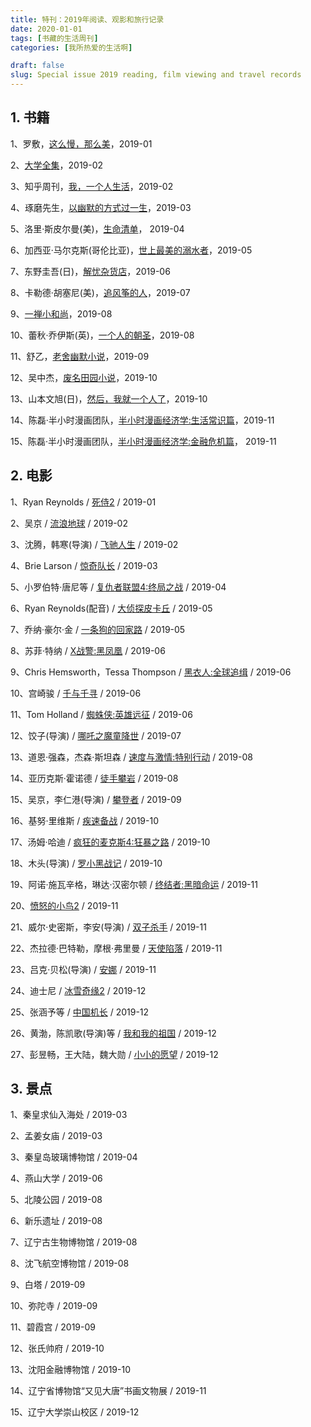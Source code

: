 ```yaml
---
title: 特刊：2019年阅读、观影和旅行记录
date: 2020-01-01
tags: [书藏的生活周刊]
categories: [我所热爱的生活啊]

draft: false
slug: Special issue 2019 reading, film viewing and travel records
---
```


## 1. 书籍

1、罗敷，[这么慢，那么美](https://book.douban.com/subject/26576605/)，2019-01

2、[大学全集](https://book.douban.com/subject/27018748/)，2019-02

3、知乎周刊，[我，一个人生活](https://www.zhihu.com/pub/book/19551057)，2019-02

4、琢磨先生，[以幽默的方式过一生](https://book.douban.com/subject/27053004/)，2019-03

5、洛里·斯皮尔曼(美)，[生命清单](https://book.douban.com/subject/26650965)， 2019-04

6、加西亚·马尔克斯(哥伦比亚)，[世上最美的溺水者](https://book.douban.com/subject/26628811/)，2019-05

7、东野圭吾(日)，[解忧杂货店](https://book.douban.com/subject/25862578/)，2019-06

8、卡勒德·胡塞尼(美)，[追风筝的人](https://book.douban.com/subject/1770782/)，2019-07

9、[一禅小和尚](https://book.douban.com/subject/27126634/)，2019-08

10、蕾秋·乔伊斯(英)，[一个人的朝圣](https://book.douban.com/subject/24934182/)，2019-08

11、舒乙，[老舍幽默小说](https://book.douban.com/subject/30370470/)，2019-09

12、吴中杰，[废名田园小说](https://book.douban.com/subject/30370463/)，2019-10

13、山本文旭(日)，[然后，我就一个人了](https://book.douban.com/subject/6967980/)，2019-10

14、陈磊·半小时漫画团队，[半小时漫画经济学:生活常识篇](https://book.douban.com/subject/34800351/)，2019-11

15、陈磊·半小时漫画团队，[半小时漫画经济学:金融危机篇](https://book.douban.com/subject/34821264/)， 2019-11

## 2. 电影

1、Ryan Reynolds / [死侍2](https://movie.douban.com/subject/26588308/) / 2019-01

2、吴京 / [流浪地球](https://movie.douban.com/subject/26266893/) / 2019-02

3、沈腾，韩寒(导演) / [飞驰人生](https://movie.douban.com/subject/30163509/) / 2019-02

4、Brie Larson / [惊奇队长](https://movie.douban.com/subject/26213252/) / 2019-03

5、小罗伯特·唐尼等 / [复仇者联盟4:终局之战](https://movie.douban.com/subject/26100958/) / 2019-04

6、Ryan Reynolds(配音) / [大侦探皮卡丘](https://movie.douban.com/subject/26835471/) / 2019-05

7、乔纳·豪尔·金 / [一条狗的回家路](https://movie.douban.com/subject/27193043/) / 2019-05

8、苏菲·特纳 / [X战警:黑凤凰](https://movie.douban.com/subject/26667010/) / 2019-06

9、Chris Hemsworth，Tessa Thompson / [黑衣人:全球追缉](https://movie.douban.com/subject/19971676/) / 2019-06

10、宫崎骏 / [千与千寻](https://movie.douban.com/subject/1291561/) / 2019-06

11、Tom Holland / [蜘蛛侠:英雄远征](https://movie.douban.com/subject/26931786/) / 2019-06

12、饺子(导演) / [哪吒之魔童降世](https://movie.douban.com/subject/26794435/) / 2019-07

13、道恩·强森，杰森·斯坦森 / [速度与激情:特别行动](https://movie.douban.com/subject/27163278/) / 2019-08

14、亚历克斯·霍诺德 / [徒手攀岩](https://movie.douban.com/subject/30167509/) / 2019-08

15、吴京，李仁港(导演) / [攀登者](https://movie.douban.com/subject/30413052/) / 2019-09

16、基努·里维斯 / [疾速备战](https://movie.douban.com/subject/26909790/) / 2019-10

17、汤姆·哈迪 / [疯狂的麦克斯4:狂暴之路](https://movie.douban.com/subject/3592854/) / 2019-10

18、木头(导演) / [罗小黑战记](https://movie.douban.com/subject/26709258/) / 2019-10

19、阿诺·施瓦辛格，琳达·汉密尔顿 / [终结者:黑暗命运](https://movie.douban.com/subject/27109633/) / 2019-11

20、[愤怒的小鸟2](https://movie.douban.com/subject/26863060/) / 2019-11

21、威尔·史密斯，李安(导演) / [双子杀手](https://movie.douban.com/subject/3097572/) / 2019-11

22、杰拉德·巴特勒，摩根·弗里曼 / [天使陷落](https://movie.douban.com/subject/26900949/) / 2019-11

23、吕克·贝松(导演) / [安娜](https://movie.douban.com/subject/27166976/) / 2019-11

24、迪士尼 / [冰雪奇缘2](https://movie.douban.com/subject/25887288/) / 2019-12

25、张涵予等 / [中国机长](https://movie.douban.com/subject/30295905/) / 2019-12

26、黄渤，陈凯歌(导演)等 / [我和我的祖国](https://movie.douban.com/subject/32659890/) / 2019-12

27、彭昱畅，王大陆，魏大勋 / [小小的愿望](https://movie.douban.com/subject/30235440/) / 2019-12

## 3. 景点

1、秦皇求仙入海处 / 2019-03

2、孟姜女庙 / 2019-03

3、秦皇岛玻璃博物馆 / 2019-04

4、燕山大学 / 2019-06

5、北陵公园 / 2019-08

6、新乐遗址 / 2019-08

7、辽宁古生物博物馆 / 2019-08

8、沈飞航空博物馆 / 2019-08

9、白塔 / 2019-09

10、弥陀寺 / 2019-09

11、碧霞宫 / 2019-09

12、张氏帅府 / 2019-10

13、沈阳金融博物馆 / 2019-10

14、辽宁省博物馆“又见大唐”书画文物展 / 2019-11

15、辽宁大学崇山校区 / 2019-12